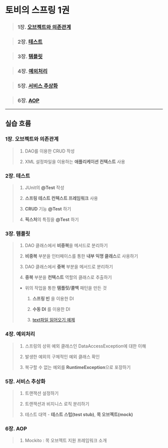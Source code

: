 # 토비의 스프링 1권

> ### 1장. [오브젝트와 의존관계](https://github.com/Chocobe/-Study-Toby_Spring_vol_1/blob/master/1%EC%9E%A5.%20%EC%98%A4%EB%B8%8C%EC%A0%9D%ED%8A%B8%EC%99%80%20%EC%9D%98%EC%A1%B4%EA%B4%80%EA%B3%84.md)

> ### 2장. [테스트](https://github.com/Chocobe/-Study-Toby_Spring_vol_1/blob/master/2%EC%9E%A5_%ED%85%8C%EC%8A%A4%ED%8A%B8.md)

> ### 3장. [템플릿](https://github.com/Chocobe/-Study-Toby_Spring_vol_1/blob/master/3%EC%9E%A5_%ED%85%9C%ED%94%8C%EB%A6%BF.md)

> ### 4장. [예외처리](https://github.com/Chocobe/-Study-Toby_Spring_vol_1/blob/master/4%EC%9E%A5_%EC%98%88%EC%99%B8%EC%B2%98%EB%A6%AC.md)

> ### 5장. [서비스 추상화]()

> ### 6장. [AOP]()


---


## 실습 흐름

### 1장. 오브젝트와 의존관계

> 1. DAO를 이용한 CRUD 작성
>
> 1. XML 설정파일을 이용하는 **애플리케이션 컨텍스트** 사용
>


### 2장. 테스트

> 1. JUnit의 **@Test** 작성
>
> 1. **스프링 테스트 컨텍스트 프레임워크** 사용
>
> 1. **CRUD** 기능 **@Test** 하기
>
> 1. **픽스처**의 특징을 **@Test** 하기


### 3장. 템플릿

> 1. DAO 클래스에서 **비중복**을 메서드로 분리하기
>
> 1. **비중복** 부분을 인터페이스를 통한 **내부 익명 클래스**로 사용하기
>
> 1. DAO 클래스에서 **중복** 부분을 메서드로 분리하기
>
> 1. **중복** 부분을 **컨텍스트** 역할의 클래스로 추출하기
>
> * 위의 작업을 통한 **탬플릿/콜백** 패턴을 만든 것
>
>   1. **스프링 빈** 을 이용한 DI
>
>   1. **수동 DI** 를 이용한 DI
>
>   1. [text파일 읽어오기 예제](https://github.com/Chocobe/-Study-Toby_Spring_vol_1/tree/master/toby_vol_1/fileReaderTest/src/fileReaderTest)


### 4장. 예외처리

> 1. 스프링의 상위 예외 클래스인 DataAccessException에 대한 이해
>
> 1. 발생한 예외의 구체적인 예외 클래스 확인
>
> 1. 복구할 수 없는 예외를 **RuntimeException**으로 포장하기


### 5장. 서비스 추상화

> 1. 트랜잭션 설정하기
>
> 1. 트랜잭션과 비지니스 로직 분리하기
>
> 1. 테스트 대역 - **테스트 스텁(test stub)**, **목 오브젝트(mock)**


### 6장. AOP

> 1. Mockito : 목 오브젝트 지원 프레임워크 소개